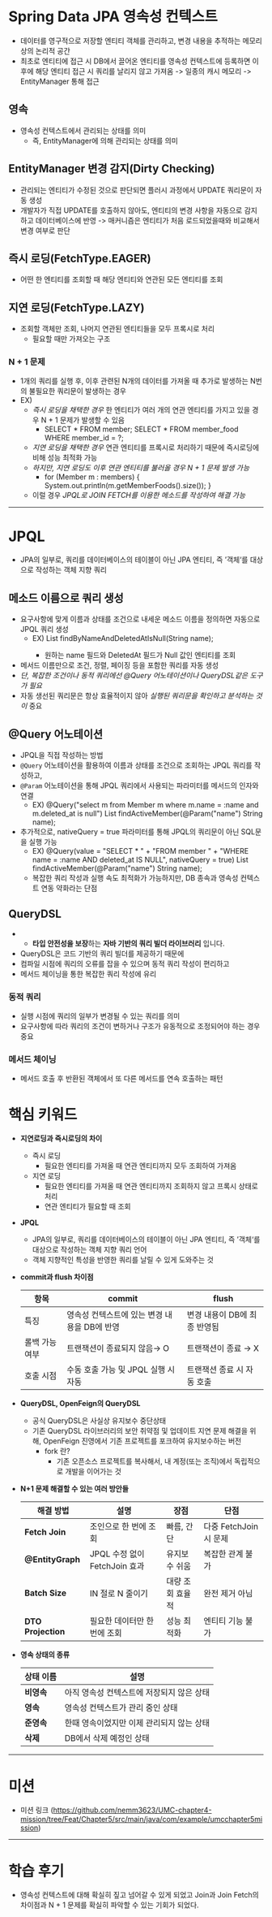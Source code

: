 # Spring Data JPA 영속성 컨텍스트

- 데이터를 영구적으로 저장할 엔티티 객체를 관리하고, 변경 내용을 추적하는 메모리 상의 논리적 공간
- 최초로 엔티티에 접근 시 DB에서 끌어온 엔티티를 영속성 컨텍스트에 등록하면 이후에 해당 엔티티 접근 시 쿼리를 날리지 않고 가져옴
  -> 일종의 캐시 메모리
  -> EntityManager 통해 접근


## 영속

- 영속성 컨텍스트에서 관리되는 상태를 의미
  - 즉, EntityManager에 의해 관리되는 상태를 의미


## EntityManager 변경 감지(Dirty Checking)

- 관리되는 엔티티가 수정된 것으로 판단되면 플러시 과정에서 UPDATE 쿼리문이 자동 생성
- 개발자가 직접 UPDATE를 호출하지 않아도, 엔티티의 변경 사항을 자동으로 감지하고 데이터베이스에 반영
  -> 매커니즘은 엔티티가 처음 로드되었을때와 비교해서 변경 여부로 판단


## 즉시 로딩(FetchType.EAGER)

- 어떤 한 엔티티를 조회할 때 해당 엔티티와 연관된 모든 엔티티를 조회

## 지연 로딩(FetchType.LAZY)

- 조회할 객체만 조회, 나머지 연관된 엔티티들을 모두 프록시로 처리
  - 필요할 때만 가져오는 구조


### N + 1 문제

- 1개의 쿼리를 실행 후, 이후 관련된 N개의 데이터를 가져올 때 추가로 발생하는 N번의 불필요한 쿼리문이 발생하는 경우
- EX)
  - *즉시 로딩을 채택한 경우* 한 엔티티가 여러 개의 연관 엔티티를 가지고 있을 경우 N + 1 문제가 발생할 수 있음
    - SELECT * FROM member; SELECT * FROM member_food WHERE member_id = ?;
  - *지연 로딩을 채택한 경우* 연관 엔티티를 프록시로 처리하기 때문에 즉시로딩에 비해 성능 최적화 가능
  - *하지만, 지연 로딩도 이후 연관 엔티티를 불러올 경우 N + 1 문제 발생 가능*
    - for (Member m : members) { System.out.println(m.getMemberFoods().size()); }
  - 이럴 경우 *JPQL로 JOIN FETCH를 이용한 메소드를 작성하여 해결 가능*


---


# JPQL

- JPA의 일부로, 쿼리를 데이터베이스의 테이블이 아닌 JPA 엔티티, 즉 ’객체‘를 대상으로 작성하는 객체 지향 쿼리


## 메소드 이름으로 쿼리 생성

- 요구사항에 맞게 이름과 상태를 조건으로 내세운 메소드 이름을 정의하면 자동으로 JPQL 쿼리 생성
  - EX) List<Member> findByNameAndDeletedAtIsNull(String name);
    - 원하는 name 필드와 DeletedAt 필드가 Null 값인 엔티티를 조회
- 메서드 이름만으로 조건, 정렬, 페이징 등을 포함한 쿼리를 자동 생성
- *단, 복잡한 조건이나 동적 쿼리에선 @Query 어노테이션이나 QueryDSL같은 도구가 필요*
- 자동 생선된 쿼리문은 항상 효율적이지 않아 *실행된 쿼리문을 확인하고 분석하는 것이* 중요


## @Query 어노테이션 

- JPQL을 직접 작성하는 방법
- `@Query` 어노테이션을 활용하여 이름과 상태를 조건으로 조회하는 JPQL 쿼리를 작성하고,
- `@Param` 어노테이션을 통해 JPQL 쿼리에서 사용되는 파라미터를 메서드의 인자와 연결
  - EX) @Query("select m from Member m where m.name = :name and m.deleted_at is null")
        List<Member> findActiveMember(@Param("name") String name);
- 추가적으로, nativeQuery = true 파라미터를 통해 JPQL의 쿼리문이 아닌 SQL문을 실행 가능
  - EX) @Query(value = "SELECT * " + "FROM member " +
      "WHERE name = :name AND deleted_at IS NULL", nativeQuery = true)
        List<Member> findActiveMember(@Param("name") String name);
  - 복잡한 쿼리 작성과 실행 속도 최적화가 가능하지만, DB 종속과 영속성 컨텍스트 연동 약화라는 단점


## QueryDSL

- - **타입 안전성을 보장**하는 **자바 기반의 쿼리 빌더 라이브러리** 입니다.
- QueryDSL은 코드 기반의 쿼리 빌더를 제공하기 때문에
- 컴파일 시점에 쿼리의 오류를 잡을 수 있으며 동적 쿼리 작성이 편리하고
- 메서드 체이닝을 통한 복잡한 쿼리 작성에 유리

### 동적 쿼리

- 실행 시점에 쿼리의 일부가 변경될 수 있는 쿼리를 의미
- 요구사항에 따라 쿼리의 조건이 변하거나 구조가 유동적으로 조정되어야 하는 경우 중요

### 메서드 체이닝

- 메서드 호출 후 반환된 객체에서 또 다른 메서드를 연속 호출하는 패턴


# 핵심 키워드 

- **지연로딩과 즉시로딩의 차이**

  - 즉시 로딩 
    - 필요한 엔티티를 가져올 때 연관 엔티티까지 모두 조회하여 가져옴 
  - 지연 로딩
    - 필요한 엔티티를 가져올 때 연관 엔티티까지 조회하지 않고 프록시 상태로 처리
    - 연관 엔티티가 필요할 때 조회


- **JPQL**

  - JPA의 일부로, 쿼리를 데이터베이스의 테이블이 아닌 JPA 엔티티, 즉 ’객체‘를 대상으로 작성하는 객체 지향 쿼리 언어
  - 객체 지향적인 특성을 반영한 쿼리를 날릴 수 있게 도와주는 것


- **commit과 flush 차이점**

  | **항목**   | **commit**                 | **flush**         |
  |----------|----------------------------|-------------------|
  | 특징       | 영속성 컨텍스트에 있는 변경 내용을 DB에 반영 | 변경 내용이 DB에 최종 반영됨 |
  | 롤백 가능 여부 | 트랜잭션이 종료되지 않음→ O           | 트랜잭션이 종료 → X      |
  | 호출 시점    | 수동 호출 가능 및 JPQL 실행 시 자동    | 트랜잭션 종료 시 자동 호출   |


- **QueryDSL, OpenFeign의 QueryDSL**

  - 공식 QueryDSL은 사실상 유지보수 중단상태
  - 기존 QueryDSL 라이브러리의 보안 취약점 및 업데이트 지연 문제 해결을 위해, OpenFeign 진영에서 기존 프로젝트를 포크하여 유지보수하는 버전
    - fork 란?
      - 기존 오픈소스 프로젝트를 복사해서, 내 계정(또는 조직)에서 독립적으로 개발을 이어가는 것



- **N+1 문제 해결할 수 있는 여러 방안들**

  | **해결 방법**          | **설명**                  | **장점**    | **단점**            |
  |--------------------|-------------------------|-----------|-------------------|
  | **Fetch Join**     | 조인으로 한 번에 조회            | 빠름, 간단    | 다중 FetchJoin 시 문제 |
  | **@EntityGraph**   | JPQL 수정 없이 FetchJoin 효과 | 유지보수 쉬움   | 복잡한 관계 불가         |
  | **Batch Size**     | IN 절로 N 줄이기             | 대량 조회 효율적 | 완전 제거 아님          |
  | **DTO Projection** | 필요한 데이터만 한 번에 조회        | 성능 최적화    | 엔티티 기능 불가         |

- **영속 상태의 종류**

    | **상태 이름** | **설명**                  |
    |-----------|-------------------------|
    | **비영속**   | 아직 영속성 컨텍스트에 저장되지 않은 상태 |
    | **영속**    | 영속성 컨텍스트가 관리 중인 상태      |
    | **준영속**   | 한때 영속이었지만 이제 관리되지 않는 상태 |
    | **삭제**    | DB에서 삭제 예정인 상태          |



---

# 미션

- 미션 링크 (https://github.com/nemm3623/UMC-chapter4-mission/tree/Feat/Chapter5/src/main/java/com/example/umcchapter5mission)

---


# 학습 후기

- 영속성 컨텍스트에 대해 확실히 짚고 넘어갈 수 있게 되었고 Join과 Join Fetch의 차이점과 N + 1 문제를 확실히 파악할 수 있는 기회가 되었다.